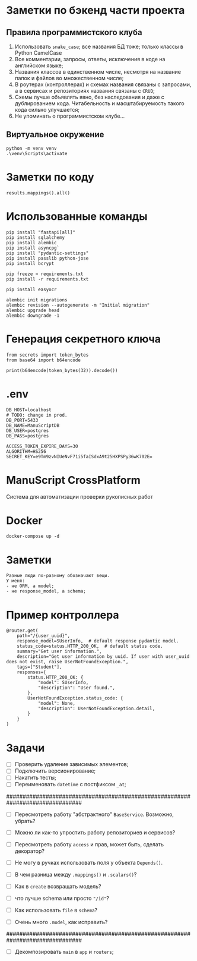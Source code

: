 # Заметки по бэкенд части проекта

## Правила программистского клуба

1. Использовать `snake_case`; все названия БД тоже; только классы в Python CamelCase
2. Все комментарии, запросы, ответы, исключения в коде на английском языке;
3. Названия классов в единственном числе, несмотря на название папок и файлов во множественном числе;
4. В роутерах (контроллерах) и схемах названия связаны с запросами, а в сервисах и репозиториях названия связаны
   с `CRUD`;
5. Схемы лучше объявлять явно, без наследования и даже с дублированием кода. Читабельность и масштабируемость такого кода сильно улучшается;
6. Не упоминать о программистском клубе...

## Виртуальное окружение

```
python -m venv venv
.\venv\Scripts\activate
```

# Заметки по коду

`results.mappings().all()`

# Использованные команды

```
pip install "fastapi[all]"
pip install sqlalchemy
pip install alembic
pip install asyncpg`
pip install "pydantic-settings"
pip install passlib python-jose
pip install bcrypt

pip freeze > requirements.txt
pip install -r requirements.txt

pip install easyocr

alembic init migrations
alembic revision --autogenerate -m "Initial migration"
alembic upgrade head
alembic downgrade -1
```

# Генерация секретного ключа

```
from secrets import token_bytes
from base64 import b64encode

print(b64encode(token_bytes(32)).decode())
```

# .env

```
DB_HOST=localhost
# TODO: change in prod.
DB_PORT=5433
DB_NAME=ManuScriptDB
DB_USER=postgres
DB_PASS=postgres

ACCESS_TOKEN_EXPIRE_DAYS=30
ALGORITHM=HS256
SECRET_KEY=e9Tm9zvNIUeNvF71i5faISdxA9t25HXPSPy36wK702E=
```

# ManuScript CrossPlatform
Система для автоматизации проверки рукописных работ

# Docker
```
docker-compose up -d
```

# Заметки
```
Разные люди по-разному обозначают вещи.
У меня: 
- не ORM, а model;
- не response_model, а schema;
```

# Пример контроллера
```
@router.get(
    path="/{user_uuid}",
    response_model=SUserInfo,  # default response pydantic model.
    status_code=status.HTTP_200_OK,  # default status code.
    summary="Get user information.",
    description="Get user information by uuid. If user with user_uuid does not exist, raise UserNotFoundException.",
    tags=["Student"],
    responses={
        status.HTTP_200_OK: {
            "model": SUserInfo,
            "description": "User found.",
        },
        UserNotFoundException.status_code: {
            "model": None,
            "description": UserNotFoundException.detail,
        }
    }
)
```

# Задачи
- [ ] Проверить удаление зависимых элементов;
- [ ] Подключить версионирование;
- [ ] Накатить тесты;
- [ ] Переименовать `datetime` с постфиксом `_at`;

###############################################################################

- [ ] Пересмотреть работу "абстрактного" `BaseService`. Возможно, убрать?
- [ ] Можно ли как-то упростить работу репозиториев и сервисов?

- [ ] Пересмотреть работу `access` и прав, может быть, сделать декоратор?
- [ ] Не могу в ручках использовать поля у объекта `Depends()`.

- [ ] В чем разница между `.mappings()` и `.scalars()`?
- [ ] Как в `create` возвращать модель?

- [ ] что лучше schema или просто `"/id"`?
- [ ] Как использовать `file` в `schema`?

- [ ] Очень много `.model`, как исправить?

###############################################################################

- [ ] Декомпозировать `main` в `app` и `routers`;
